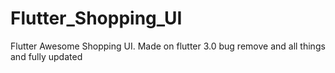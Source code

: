 # Flutter_Shopping_UI
Flutter Awesome Shopping UI. Made on flutter 3.0 bug remove and all things and fully updated
